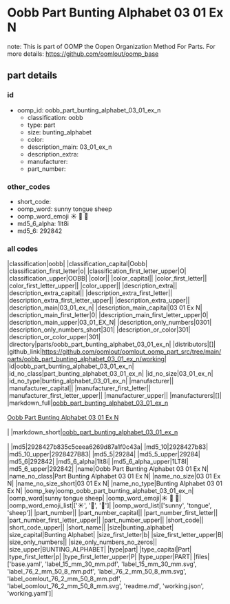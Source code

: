 # Oobb Part Bunting Alphabet 03 01 Ex N  

note: This is part of OOMP the Oopen Organization Method For Parts. For more details: https://github.com/oomlout/oomp_base

##  part details





### id
* oomp_id: oobb_part_bunting_alphabet_03_01_ex_n
  * classification: oobb
  * type: part
  * size: bunting_alphabet
  * color: 
  * description_main: 03_01_ex_n
  * description_extra: 
  * manufacturer: 
  * part_number: 

### other_codes
* short_code: 
* oomp_word: sunny tongue sheep
* oomp_word_emoji :sunny: :tongue: :sheep:
* md5_6_alpha: 1lt8i
* md5_6: 292842

### all codes 
|classification|oobb|
|classification_capital|Oobb|
|classification_first_letter|o|
|classification_first_letter_upper|O|
|classification_upper|OOBB|
|color||
|color_capital||
|color_first_letter||
|color_first_letter_upper||
|color_upper||
|description_extra||
|description_extra_capital||
|description_extra_first_letter||
|description_extra_first_letter_upper||
|description_extra_upper||
|description_main|03_01_ex_n|
|description_main_capital|03 01 Ex N|
|description_main_first_letter|0|
|description_main_first_letter_upper|0|
|description_main_upper|03_01_EX_N|
|description_only_numbers|0301|
|description_only_numbers_short|301|
|description_or_color|301|
|description_or_color_upper|301|
|directory|parts/oobb_part_bunting_alphabet_03_01_ex_n|
|distributors|[]|
|github_link|https://github.com/oomlout/oomlout_oomp_part_src/tree/main/parts/oobb_part_bunting_alphabet_03_01_ex_n/working|
|id|oobb_part_bunting_alphabet_03_01_ex_n|
|id_no_class|part_bunting_alphabet_03_01_ex_n|
|id_no_size|03_01_ex_n|
|id_no_type|bunting_alphabet_03_01_ex_n|
|manufacturer||
|manufacturer_capital||
|manufacturer_first_letter||
|manufacturer_first_letter_upper||
|manufacturer_upper||
|manufacturers|[]|
|markdown_full|[oobb_part_bunting_alphabet_03_01_ex_n](https://github.com/oomlout/oomlout_oomp_part_src/tree/main/parts/oobb_part_bunting_alphabet_03_01_ex_n/working)<br>[](https://github.com/oomlout/oomlout_oomp_part_src/tree/main/parts/oobb_part_bunting_alphabet_03_01_ex_n/working)<br>[Oobb Part Bunting Alphabet 03 01 Ex N](https://github.com/oomlout/oomlout_oomp_part_src/tree/main/parts/oobb_part_bunting_alphabet_03_01_ex_n/working)<br><br>|
|markdown_short|[oobb_part_bunting_alphabet_03_01_ex_n](https://github.com/oomlout/oomlout_oomp_part_src/tree/main/parts/oobb_part_bunting_alphabet_03_01_ex_n/working)<br><br>|
|md5|2928427b835c5ceea6269d87a1f0c43a|
|md5_10|2928427b83|
|md5_10_upper|2928427B83|
|md5_5|29284|
|md5_5_upper|29284|
|md5_6|292842|
|md5_6_alpha|1lt8i|
|md5_6_alpha_upper|1LT8I|
|md5_6_upper|292842|
|name|Oobb Part Bunting Alphabet 03 01 Ex N|
|name_no_class|Part Bunting Alphabet 03 01 Ex N|
|name_no_size|03 01 Ex N|
|name_no_size_short|03 01 Ex N|
|name_no_type|Bunting Alphabet 03 01 Ex N|
|oomp_key|oomp_oobb_part_bunting_alphabet_03_01_ex_n|
|oomp_word|sunny tongue sheep|
|oomp_word_emoji|:sunny: :tongue: :sheep:|
|oomp_word_emoji_list|[':sunny:', ':tongue:', ':sheep:']|
|oomp_word_list|['sunny', 'tongue', 'sheep']|
|part_number||
|part_number_capital||
|part_number_first_letter||
|part_number_first_letter_upper||
|part_number_upper||
|short_code||
|short_code_upper||
|short_name||
|size|bunting_alphabet|
|size_capital|Bunting Alphabet|
|size_first_letter|b|
|size_first_letter_upper|B|
|size_only_numbers||
|size_only_numbers_no_zeros||
|size_upper|BUNTING_ALPHABET|
|type|part|
|type_capital|Part|
|type_first_letter|p|
|type_first_letter_upper|P|
|type_upper|PART|
|files|['base.yaml', 'label_15_mm_30_mm.pdf', 'label_15_mm_30_mm.svg', 'label_76_2_mm_50_8_mm.pdf', 'label_76_2_mm_50_8_mm.svg', 'label_oomlout_76_2_mm_50_8_mm.pdf', 'label_oomlout_76_2_mm_50_8_mm.svg', 'readme.md', 'working.json', 'working.yaml']|
